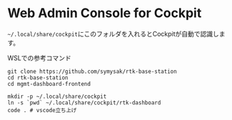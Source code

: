 # Web Admin Console for Cockpit
`~/.local/share/cockpit`にこのフォルダを入れるとCockpitが自動で認識します。

WSLでの参考コマンド
```
git clone https://github.com/symysak/rtk-base-station
cd rtk-base-station
cd mgmt-dashboard-frontend

mkdir -p ~/.local/share/cockpit
ln -s `pwd` ~/.local/share/cockpit/rtk-dashboard
code . # vscode立ち上げ
```